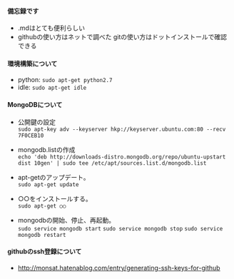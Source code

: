 #### 備忘録です
  * .mdはとても便利らしい
  * githubの使い方はネットで調べた  gitの使い方はドットインストールで確認できる

#### 環境構築について
  * python: `sudo apt-get python2.7`
  * idle: `sudo apt-get idle`

#### MongoDBについて  
  * 公開鍵の設定  
`sudo apt-key adv --keyserver hkp://keyserver.ubuntu.com:80 --recv 7F0CEB10`

  * mongodb.listの作成  
`echo 'deb http://downloads-distro.mongodb.org/repo/ubuntu-upstart dist 10gen' | sudo tee /etc/apt/sources.list.d/mongodb.list`

  * apt-getのアップデート。  
`sudo apt-get update`

  * ○○をインストールする。  
`sudo apt-get ○○`

  * mongodbの開始、停止、再起動。  
`sudo service mongodb start`
`sudo service mongodb stop`
`sudo service mongodb restart`

#### githubのssh登録について
  * <http://monsat.hatenablog.com/entry/generating-ssh-keys-for-github>
